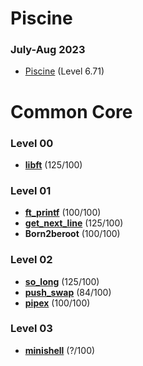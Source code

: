 # Piscine
### July-Aug 2023
- [Piscine](https://github.com/jellysg/piscine-42-sg-july2023) (Level 6.71)

# Common Core
### Level 00
- [**libft**](https://github.com/jellysg/libft) (125/100)

### Level 01
- [**ft_printf**](https://github.com/jellysg/ft_printf) (100/100)
- [**get_next_line**](https://github.com/jellysg/get_next_line) (125/100)
- **Born2beroot** (100/100)

### Level 02
- [**so_long**](https://github.com/jellysg/so_long) (125/100)
- [**push_swap**](https://github.com/jellysg/push_swap) (84/100)
- [**pipex**](https://github.com/jellysg/pipex) (100/100) 

### Level 03
- [**minishell**](https://github.com/jellysg/minishell) (?/100)
